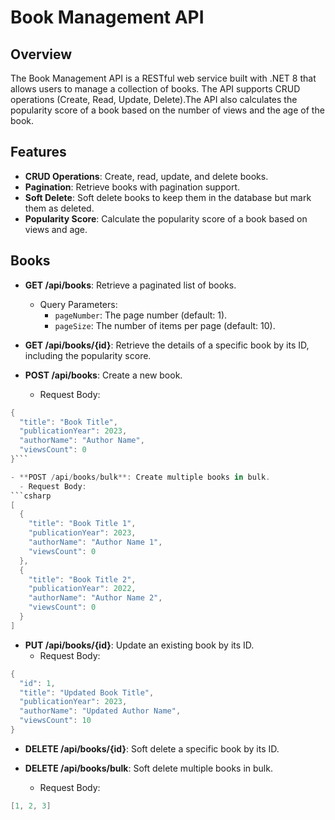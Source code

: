 # Book Management API

## Overview

The Book Management API is a RESTful web service built with .NET 8 that allows users to manage a collection of books. The API supports CRUD operations (Create, Read, Update, Delete).The API also calculates the popularity score of a book based on the number of views and the age of the book.

## Features

- **CRUD Operations**: Create, read, update, and delete books.
- **Pagination**: Retrieve books with pagination support.
- **Soft Delete**: Soft delete books to keep them in the database but mark them as deleted.
- **Popularity Score**: Calculate the popularity score of a book based on views and age.

## Books

- **GET /api/books**: Retrieve a paginated list of books.
  - Query Parameters:
    - `pageNumber`: The page number (default: 1).
    - `pageSize`: The number of items per page (default: 10).

- **GET /api/books/{id}**: Retrieve the details of a specific book by its ID, including the popularity score.

- **POST /api/books**: Create a new book.
  - Request Body:
```csharp
{
  "title": "Book Title",
  "publicationYear": 2023,
  "authorName": "Author Name",
  "viewsCount": 0
}```

- **POST /api/books/bulk**: Create multiple books in bulk.
  - Request Body:
```csharp
[
  {
    "title": "Book Title 1",
    "publicationYear": 2023,
    "authorName": "Author Name 1",
    "viewsCount": 0
  },
  {
    "title": "Book Title 2",
    "publicationYear": 2022,
    "authorName": "Author Name 2",
    "viewsCount": 0
  }
]
```

- **PUT /api/books/{id}**: Update an existing book by its ID.
  - Request Body:
```csharp
{
  "id": 1,
  "title": "Updated Book Title",
  "publicationYear": 2023,
  "authorName": "Updated Author Name",
  "viewsCount": 10
}
```

- **DELETE /api/books/{id}**: Soft delete a specific book by its ID.

- **DELETE /api/books/bulk**: Soft delete multiple books in bulk.
  - Request Body:
```csharp
[1, 2, 3]
```

    
